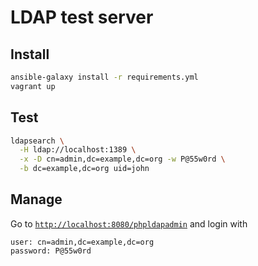# LDAP test server

## Install

```bash
ansible-galaxy install -r requirements.yml
vagrant up
```

## Test

```bash
ldapsearch \
  -H ldap://localhost:1389 \
  -x -D cn=admin,dc=example,dc=org -w P@55w0rd \
  -b dc=example,dc=org uid=john
```

## Manage

Go to [`http://localhost:8080/phpldapadmin`](http://localhost:8080/phpldapadmin) and login with

```
user: cn=admin,dc=example,dc=org
password: P@55w0rd
```
